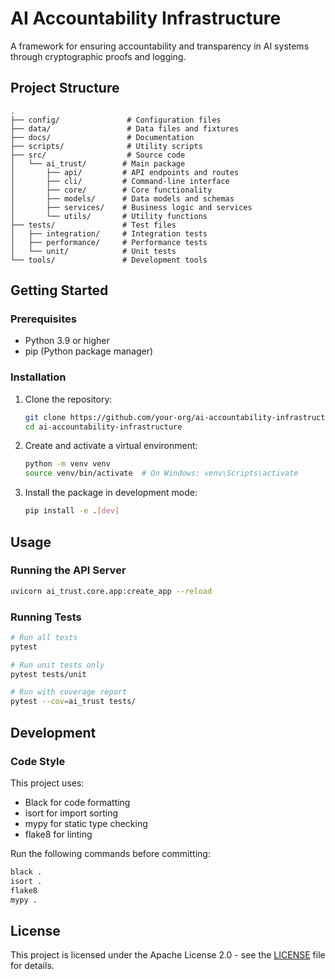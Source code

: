 # AI Accountability Infrastructure

A framework for ensuring accountability and transparency in AI systems through cryptographic proofs and logging.

## Project Structure

```
.
├── config/               # Configuration files
├── data/                 # Data files and fixtures
├── docs/                 # Documentation
├── scripts/              # Utility scripts
├── src/                  # Source code
│   └── ai_trust/        # Main package
│       ├── api/         # API endpoints and routes
│       ├── cli/         # Command-line interface
│       ├── core/        # Core functionality
│       ├── models/      # Data models and schemas
│       ├── services/    # Business logic and services
│       └── utils/       # Utility functions
├── tests/               # Test files
│   ├── integration/     # Integration tests
│   ├── performance/     # Performance tests
│   └── unit/            # Unit tests
└── tools/               # Development tools
```

## Getting Started

### Prerequisites

- Python 3.9 or higher
- pip (Python package manager)

### Installation

1. Clone the repository:
   ```bash
   git clone https://github.com/your-org/ai-accountability-infrastructure.git
   cd ai-accountability-infrastructure
   ```

2. Create and activate a virtual environment:
   ```bash
   python -m venv venv
   source venv/bin/activate  # On Windows: venv\Scripts\activate
   ```

3. Install the package in development mode:
   ```bash
   pip install -e .[dev]
   ```

## Usage

### Running the API Server

```bash
uvicorn ai_trust.core.app:create_app --reload
```

### Running Tests

```bash
# Run all tests
pytest

# Run unit tests only
pytest tests/unit

# Run with coverage report
pytest --cov=ai_trust tests/
```

## Development

### Code Style

This project uses:
- Black for code formatting
- isort for import sorting
- mypy for static type checking
- flake8 for linting

Run the following commands before committing:

```bash
black .
isort .
flake8
mypy .
```

## License

This project is licensed under the Apache License 2.0 - see the [LICENSE](LICENSE) file for details.

